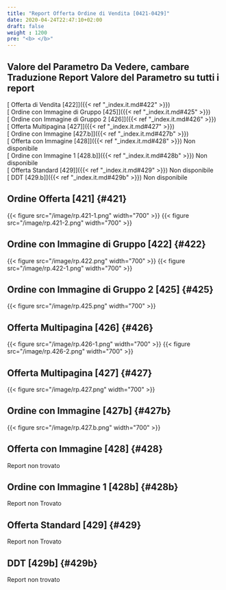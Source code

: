 ```yaml
---
title: "Report Offerta Ordine di Vendita [0421-0429]"
date: 2020-04-24T22:47:10+02:00
draft: false
weight : 1200
pre: "<b> </b>"
---
```


## Valore del Parametro Da Vedere, cambare Traduzione Report Valore del Parametro su tutti i report 

[ Offerta di Vendita [422]]({{< ref "_index.it.md#422" >}})<br>
[ Ordine con Immagine di Gruppo [425]]({{< ref "_index.it.md#425" >}})<br>
[ Ordine con Immagine di Gruppo 2 [426]]({{< ref "_index.it.md#426" >}})<br>
[ Offerta Multipagina [427]]({{< ref "_index.it.md#427" >}})<br>
[ Ordine con Immagine [427.b]]({{< ref "_index.it.md#427b" >}})<br>
[ Offerta con Immagine [428]]({{< ref "_index.it.md#428" >}}) Non disponibile<br>
[ Ordine con Immagine 1 [428.b]]({{< ref "_index.it.md#428b" >}}) Non disponibile<br>
[ Offerta Standard [429]]({{< ref "_index.it.md#429" >}}) Non disponibile<br>
[ DDT [429.b]]({{< ref "_index.it.md#429b" >}}) Non disponibile<br>

## Ordine Offerta [421] {#421}

{{< figure src="/image/rp.421-1.png"  width="700"  >}}
{{< figure src="/image/rp.421-2.png"  width="700"  >}}

## Ordine con Immagine di Gruppo [422] {#422}

{{< figure src="/image/rp.422.png"  width="700"  >}}
{{< figure src="/image/rp.422-1.png"  width="700"  >}}

## Ordine con Immagine di Gruppo 2 [425] {#425}

{{< figure src="/image/rp.425.png"  width="700"  >}}

## Offerta Multipagina [426] {#426}

{{< figure src="/image/rp.426-1.png"  width="700"  >}}
{{< figure src="/image/rp.426-2.png"  width="700"  >}}

## Offerta Multipagina [427] {#427}

{{< figure src="/image/rp.427.png"  width="700"  >}}

## Ordine con Immagine [427b] {#427b}

{{< figure src="/image/rp.427.b.png"  width="700"  >}}

## Offerta con Immagine [428] {#428}

Report non trovato

## Ordine con Immagine 1 [428b] {#428b}

Report non Trovato

## Offerta Standard [429] {#429}

Report non Trovato

## DDT [429b] {#429b}

Report non trovato
